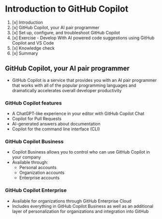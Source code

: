 # Introduction to GitHub Copilot


1. [x] Introduction
2. [x] GitHub Copilot, your AI pair programmer
3. [x] Set up, configure, and troubleshoot GitHub Copilot
4. [x] Exercise - Develop With AI powered code suggestions using GitHub Copilot and VS Code
5. [x] Knowledge check
6. [x] Summary


## GitHub Copilot, your AI pair programmer

- GitHub Copilot is a service that provides you with an AI pair programmer that works with all of the popular programming languages and dramatically accelerates overall developer productivity


### GitHub Copilot features

- A ChatGPT-like experience in your editor with GitHub Copilot Chat
- Copilot for Pull Requests
- AI-generated answers about documentation
- Copilot for the command line interface (CLI)


### GitHub Copilot Business
- Copilot Business allows you to control who can use GitHub Copilot in your company
- Available through:
  - Personal accounts
  - Organization accounts
  - Enterprise accounts

### GitHub Copilot Enterprise
- Available for organizations through GitHub Enterprise Cloud
- Includes everything in GitHub Copilot Business as well as an additional layer of personalization for organizations and integration into GitHub

